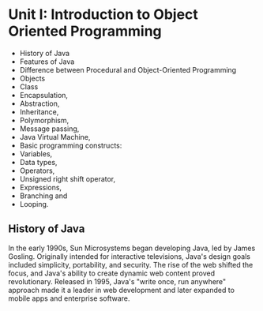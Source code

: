 # Unit I: Introduction to Object Oriented Programming

- History of Java
- Features of Java
- Difference between Procedural and Object-Oriented Programming
- Objects
- Class
- Encapsulation,
- Abstraction,
- Inheritance,
- Polymorphism,
- Message passing,
- Java Virtual Machine,
- Basic programming constructs:
- Variables,
- Data types,
- Operators,
- Unsigned right shift operator,
- Expressions,
- Branching and
- Looping.

## History of Java

In the early 1990s, Sun Microsystems began developing Java, led by James Gosling. Originally intended for interactive televisions, Java's design goals included simplicity, portability, and security. The rise of the web shifted the focus, and Java's ability to create dynamic web content proved revolutionary. Released in 1995, Java's "write once, run anywhere" approach made it a leader in web development and later expanded to mobile apps and enterprise software.


